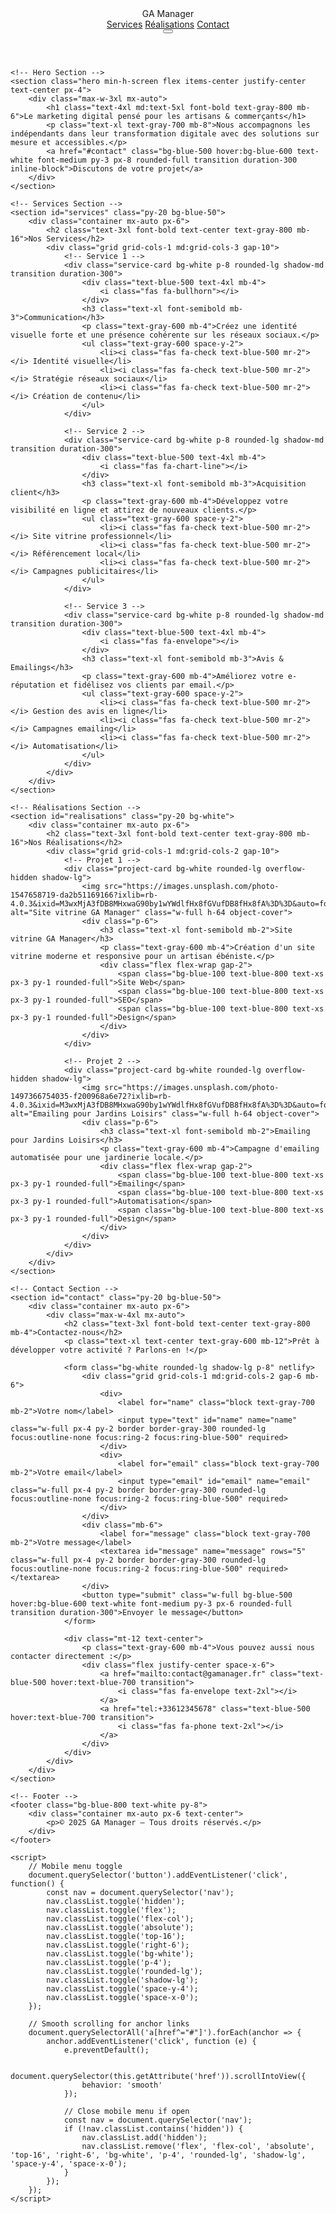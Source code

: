 <body class="bg-white text-gray-800">
    <!-- Header -->
    <header class="sticky top-0 z-50 bg-white shadow-sm">
        <div class="container mx-auto px-6 py-4">
            <div class="flex items-center justify-between">
                <div class="text-2xl font-bold text-blue-500">GA Manager</div>
                <nav class="hidden md:flex space-x-8">
                    <a href="#services" class="text-gray-700 hover:text-blue-500 transition">Services</a>
                    <a href="#realisations" class="text-gray-700 hover:text-blue-500 transition">Réalisations</a>
                    <a href="#contact" class="text-gray-700 hover:text-blue-500 transition">Contact</a>
                </nav>
                <button class="md:hidden focus:outline-none">
                    <i class="fas fa-bars text-xl text-blue-500"></i>
                </button>
            </div>
        </div>
    </header>

    <!-- Hero Section -->
    <section class="hero min-h-screen flex items-center justify-center text-center px-4">
        <div class="max-w-3xl mx-auto">
            <h1 class="text-4xl md:text-5xl font-bold text-gray-800 mb-6">Le marketing digital pensé pour les artisans & commerçants</h1>
            <p class="text-xl text-gray-700 mb-8">Nous accompagnons les indépendants dans leur transformation digitale avec des solutions sur mesure et accessibles.</p>
            <a href="#contact" class="bg-blue-500 hover:bg-blue-600 text-white font-medium py-3 px-8 rounded-full transition duration-300 inline-block">Discutons de votre projet</a>
        </div>
    </section>

    <!-- Services Section -->
    <section id="services" class="py-20 bg-blue-50">
        <div class="container mx-auto px-6">
            <h2 class="text-3xl font-bold text-center text-gray-800 mb-16">Nos Services</h2>
            <div class="grid grid-cols-1 md:grid-cols-3 gap-10">
                <!-- Service 1 -->
                <div class="service-card bg-white p-8 rounded-lg shadow-md transition duration-300">
                    <div class="text-blue-500 text-4xl mb-4">
                        <i class="fas fa-bullhorn"></i>
                    </div>
                    <h3 class="text-xl font-semibold mb-3">Communication</h3>
                    <p class="text-gray-600 mb-4">Créez une identité visuelle forte et une présence cohérente sur les réseaux sociaux.</p>
                    <ul class="text-gray-600 space-y-2">
                        <li><i class="fas fa-check text-blue-500 mr-2"></i> Identité visuelle</li>
                        <li><i class="fas fa-check text-blue-500 mr-2"></i> Stratégie réseaux sociaux</li>
                        <li><i class="fas fa-check text-blue-500 mr-2"></i> Création de contenu</li>
                    </ul>
                </div>
                
                <!-- Service 2 -->
                <div class="service-card bg-white p-8 rounded-lg shadow-md transition duration-300">
                    <div class="text-blue-500 text-4xl mb-4">
                        <i class="fas fa-chart-line"></i>
                    </div>
                    <h3 class="text-xl font-semibold mb-3">Acquisition client</h3>
                    <p class="text-gray-600 mb-4">Développez votre visibilité en ligne et attirez de nouveaux clients.</p>
                    <ul class="text-gray-600 space-y-2">
                        <li><i class="fas fa-check text-blue-500 mr-2"></i> Site vitrine professionnel</li>
                        <li><i class="fas fa-check text-blue-500 mr-2"></i> Référencement local</li>
                        <li><i class="fas fa-check text-blue-500 mr-2"></i> Campagnes publicitaires</li>
                    </ul>
                </div>
                
                <!-- Service 3 -->
                <div class="service-card bg-white p-8 rounded-lg shadow-md transition duration-300">
                    <div class="text-blue-500 text-4xl mb-4">
                        <i class="fas fa-envelope"></i>
                    </div>
                    <h3 class="text-xl font-semibold mb-3">Avis & Emailings</h3>
                    <p class="text-gray-600 mb-4">Améliorez votre e-réputation et fidélisez vos clients par email.</p>
                    <ul class="text-gray-600 space-y-2">
                        <li><i class="fas fa-check text-blue-500 mr-2"></i> Gestion des avis en ligne</li>
                        <li><i class="fas fa-check text-blue-500 mr-2"></i> Campagnes emailing</li>
                        <li><i class="fas fa-check text-blue-500 mr-2"></i> Automatisation</li>
                    </ul>
                </div>
            </div>
        </div>
    </section>

    <!-- Réalisations Section -->
    <section id="realisations" class="py-20 bg-white">
        <div class="container mx-auto px-6">
            <h2 class="text-3xl font-bold text-center text-gray-800 mb-16">Nos Réalisations</h2>
            <div class="grid grid-cols-1 md:grid-cols-2 gap-10">
                <!-- Projet 1 -->
                <div class="project-card bg-white rounded-lg overflow-hidden shadow-lg">
                    <img src="https://images.unsplash.com/photo-1547658719-da2b51169166?ixlib=rb-4.0.3&ixid=M3wxMjA3fDB8MHxwaG90by1wYWdlfHx8fGVufDB8fHx8fA%3D%3D&auto=format&fit=crop&w=1528&q=80" alt="Site vitrine GA Manager" class="w-full h-64 object-cover">
                    <div class="p-6">
                        <h3 class="text-xl font-semibold mb-2">Site vitrine GA Manager</h3>
                        <p class="text-gray-600 mb-4">Création d'un site vitrine moderne et responsive pour un artisan ébéniste.</p>
                        <div class="flex flex-wrap gap-2">
                            <span class="bg-blue-100 text-blue-800 text-xs px-3 py-1 rounded-full">Site Web</span>
                            <span class="bg-blue-100 text-blue-800 text-xs px-3 py-1 rounded-full">SEO</span>
                            <span class="bg-blue-100 text-blue-800 text-xs px-3 py-1 rounded-full">Design</span>
                        </div>
                    </div>
                </div>
                
                <!-- Projet 2 -->
                <div class="project-card bg-white rounded-lg overflow-hidden shadow-lg">
                    <img src="https://images.unsplash.com/photo-1497366754035-f200968a6e72?ixlib=rb-4.0.3&ixid=M3wxMjA3fDB8MHxwaG90by1wYWdlfHx8fGVufDB8fHx8fA%3D%3D&auto=format&fit=crop&w=1470&q=80" alt="Emailing pour Jardins Loisirs" class="w-full h-64 object-cover">
                    <div class="p-6">
                        <h3 class="text-xl font-semibold mb-2">Emailing pour Jardins Loisirs</h3>
                        <p class="text-gray-600 mb-4">Campagne d'emailing automatisée pour une jardinerie locale.</p>
                        <div class="flex flex-wrap gap-2">
                            <span class="bg-blue-100 text-blue-800 text-xs px-3 py-1 rounded-full">Emailing</span>
                            <span class="bg-blue-100 text-blue-800 text-xs px-3 py-1 rounded-full">Automatisation</span>
                            <span class="bg-blue-100 text-blue-800 text-xs px-3 py-1 rounded-full">Design</span>
                        </div>
                    </div>
                </div>
            </div>
        </div>
    </section>

    <!-- Contact Section -->
    <section id="contact" class="py-20 bg-blue-50">
        <div class="container mx-auto px-6">
            <div class="max-w-4xl mx-auto">
                <h2 class="text-3xl font-bold text-center text-gray-800 mb-4">Contactez-nous</h2>
                <p class="text-xl text-center text-gray-600 mb-12">Prêt à développer votre activité ? Parlons-en !</p>
                
                <form class="bg-white rounded-lg shadow-lg p-8" netlify>
                    <div class="grid grid-cols-1 md:grid-cols-2 gap-6 mb-6">
                        <div>
                            <label for="name" class="block text-gray-700 mb-2">Votre nom</label>
                            <input type="text" id="name" name="name" class="w-full px-4 py-2 border border-gray-300 rounded-lg focus:outline-none focus:ring-2 focus:ring-blue-500" required>
                        </div>
                        <div>
                            <label for="email" class="block text-gray-700 mb-2">Votre email</label>
                            <input type="email" id="email" name="email" class="w-full px-4 py-2 border border-gray-300 rounded-lg focus:outline-none focus:ring-2 focus:ring-blue-500" required>
                        </div>
                    </div>
                    <div class="mb-6">
                        <label for="message" class="block text-gray-700 mb-2">Votre message</label>
                        <textarea id="message" name="message" rows="5" class="w-full px-4 py-2 border border-gray-300 rounded-lg focus:outline-none focus:ring-2 focus:ring-blue-500" required></textarea>
                    </div>
                    <button type="submit" class="w-full bg-blue-500 hover:bg-blue-600 text-white font-medium py-3 px-6 rounded-full transition duration-300">Envoyer le message</button>
                </form>
                
                <div class="mt-12 text-center">
                    <p class="text-gray-600 mb-4">Vous pouvez aussi nous contacter directement :</p>
                    <div class="flex justify-center space-x-6">
                        <a href="mailto:contact@gamanager.fr" class="text-blue-500 hover:text-blue-700 transition">
                            <i class="fas fa-envelope text-2xl"></i>
                        </a>
                        <a href="tel:+33612345678" class="text-blue-500 hover:text-blue-700 transition">
                            <i class="fas fa-phone text-2xl"></i>
                        </a>
                    </div>
                </div>
            </div>
        </div>
    </section>

    <!-- Footer -->
    <footer class="bg-blue-800 text-white py-8">
        <div class="container mx-auto px-6 text-center">
            <p>© 2025 GA Manager – Tous droits réservés.</p>
        </div>
    </footer>

    <script>
        // Mobile menu toggle
        document.querySelector('button').addEventListener('click', function() {
            const nav = document.querySelector('nav');
            nav.classList.toggle('hidden');
            nav.classList.toggle('flex');
            nav.classList.toggle('flex-col');
            nav.classList.toggle('absolute');
            nav.classList.toggle('top-16');
            nav.classList.toggle('right-6');
            nav.classList.toggle('bg-white');
            nav.classList.toggle('p-4');
            nav.classList.toggle('rounded-lg');
            nav.classList.toggle('shadow-lg');
            nav.classList.toggle('space-y-4');
            nav.classList.toggle('space-x-0');
        });

        // Smooth scrolling for anchor links
        document.querySelectorAll('a[href^="#"]').forEach(anchor => {
            anchor.addEventListener('click', function (e) {
                e.preventDefault();
                
                document.querySelector(this.getAttribute('href')).scrollIntoView({
                    behavior: 'smooth'
                });
                
                // Close mobile menu if open
                const nav = document.querySelector('nav');
                if (!nav.classList.contains('hidden')) {
                    nav.classList.add('hidden');
                    nav.classList.remove('flex', 'flex-col', 'absolute', 'top-16', 'right-6', 'bg-white', 'p-4', 'rounded-lg', 'shadow-lg', 'space-y-4', 'space-x-0');
                }
            });
        });
    </script>
</body>
</html>
